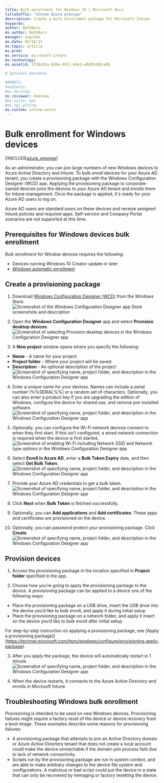 ```yaml
---
title: Bulk enrollment for Windows 10 | Microsoft Docs
titleSuffix: "Intune Azure preview"
description: Create a bulk enrollment package for Microsoft Intune
keywords:
author: NathBarn
ms.author: NathBarn
manager: angrobe
ms.date: 03/18/17
ms.topic: article
ms.prod:
ms.service: microsoft-intune
ms.technology:
ms.assetid: 1f39c02a-8d8a-4911-b4e1-e8d014dbce95

# optional metadata

#ROBOTS:
#audience:
#ms.devlang:
ms.reviewer: damionw
#ms.suite: ems
#ms.tgt_pltfrm:
ms.custom: intune-azure
---
```

# Bulk enrollment for Windows devices

[!INCLUDE[azure_preview](../includes/azure_preview.md)]

As an administrator, you can join large numbers of new Windows devices to Azure Active Directory and Intune. To bulk enroll devices for your Azure AD tenant, you create a provisioning package with the Windows Configuration Designer (WCD) app. Applying the provisioning package to corporate-owned devices joins the devices to your Azure AD tenant and enrolls them for Intune management. Once the package is applied, it's ready for your Azure AD users to log on.

Azure AD users are standard users on these devices and receive assigned Intune policies and required apps. Self-service and Company Portal scenarios are not supported at this time.

## Prerequisites for Windows devices bulk enrollment

Bulk enrollment for Window devices requires the following:

- Devices running Windows 10 Creator update or later
- [Windows automatic enrollment](https://docs.microsoft.com/intune/deploy-use/set-up-windows-device-management-with-microsoft-intune#enable-windows-10-automatic-enrollment)

## Create a provisioning package

1. Download [Windows Configuration Designer (WCD)](https://www.microsoft.com/store/apps/9nblggh4tx22) from the Windows Store.
![Screenshot of the Windows Configuration Designer app Store screenshots and description](media/bulk-enroll-store.png)

2. Open the **Windows Configuration Designer** app and select **Provision desktop devices**.
![Screenshot of selecting Provision desktop devices in the Windows Configuration Designer app](media/bulk-enroll-select.png)

3. A **New project** window opens where you specify the following:
  - **Name** - A name for your project
  - **Project folder** - Where your project will be saved
  - **Description** - An optional description of the project
![Screenshot of specifying name, project folder, and description in the Windows Configuration Designer app](media/bulk-enroll-name.png)

4.	Enter a unique name for your devices. Names can include a serial number (%%SERIAL%%) or a random set of characters. Optionally, you can also enter a product key if you are upgrading the edition of Windows, configure the device for shared use, and remove pre-installed software.
![Screenshot of specifying name, project folder, and description in the Windows Configuration Designer app](media/bulk-enroll-device.png)

5.	Optionally, you can configure the Wi-Fi network devices connect to when they first start.  If this isn’t configured, a wired network connection is required when the device is first started.
![Screenshot of enabling Wi-Fi including Network SSID and Network type options in the Windows Configuration Designer app](media/bulk-enroll-network.png)

6.	Select **Enroll in Azure AD**, enter a **Bulk Token Expiry** date, and then select **Get Bulk Token**.
![Screenshot of specifying name, project folder, and description in the Windows Configuration Designer app](media/bulk-enroll-account.png)

7. Provide your Azure AD credentials to get a bulk token.
![Screenshot of specifying name, project folder, and description in the Windows Configuration Designer app](media/bulk-enroll-cred.png)

8.	Click **Next** when **Bulk Token** is fetched successfully.

9. Optionally, you can **Add applications** and **Add certificates**. These apps and certificates are provisioned on the device.

10. Optionally, you can password protect your provisioning package.  Click **Create**.
![Screenshot of specifying name, project folder, and description in the Windows Configuration Designer app](media/bulk-enroll-create.png)

## Provision devices

1. Access the provisioning package in the location specified in **Project folder** specified in the app.

2. Choose how you’re going to apply the provisioning package to the device.  A provisioning package can be applied to a device one of the following ways:
 - Place the provisioning package on a USB drive, insert the USB drive into the device you’d like to bulk enroll, and apply it during initial setup
 - Place the provisioning package on a network folder, and apply it insert on the device you’d like to bulk enroll after initial setup

 For step-by-step instruction on applying a provisioning package, see [Apply a provisioning package]( (https://technet.microsoft.com/itpro/windows/configure/provisioning-apply-package).

3. After you apply the package, the device will automatically restart in 1 minute.
 ![Screenshot of specifying name, project folder, and description in the Windows Configuration Designer app](media/bulk-enroll-add.png)

4. When the device restarts, it connects to the Azure Active Directory and enrolls in Microsoft Intune.

## Troubleshooting Windows bulk enrollment

Provisioning is intended to be used on new Windows devices. Provisioning failures might require a factory reset of the device or device recovery from a boot image. These examples describe some reasons for provisioning failures:

- A provisioning package that attempts to join an Active Directory domain or Azure Active Directory tenant that does not create a local account could make the device unreachable if the domain-join process fails due to lack of network connectivity.
- Scripts run by the provisioning package are run in system context, and are able to make arbitrary changes to the device file system and configurations. A malicious or bad script could put the device in a state that can only be recovered by reimaging or factory resetting the device.
